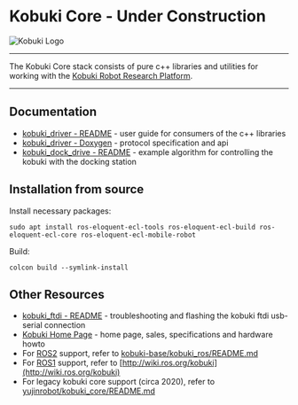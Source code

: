 # Kobuki Core - Under Construction

![Kobuki Logo](kobuki_logo.png)

----

The Kobuki Core stack consists of pure c++ libraries and utilities for working with the [Kobuki Robot Research Platform](http:/kobuki.yujinrobot.com). 

----

## Documentation

* [kobuki_driver - README](https://github.com/kobuki-base/kobuki_core/blob/devel/kobuki_driver/README.md) - user guide for consumers of the c++ libraries
* [kobuki_driver - Doxygen]() - protocol specification and api
* [kobuki_dock_drive - README](https://github.com/kobuki-base/kobuki_core/blob/devel/kobuki_driver/README.md) - example algorithm for controlling the kobuki with the docking station

## Installation from source
Install necessary packages:
```
sudo apt install ros-eloquent-ecl-tools ros-eloquent-ecl-build ros-eloquent-ecl-core ros-eloquent-ecl-mobile-robot
```
Build:
```
colcon build --symlink-install
```


## Other Resources

* [kobuki_ftdi - README](https://github.com/kobuki-base/kobuki_ftdi/blob/devel/README.md) - troubleshooting and flashing the kobuki ftdi usb-serial connection
* [Kobuki Home Page](http://kobuki.yujinrobot.com) - home page, sales, specifications and hardware howto
* For [ROS2](https://index.ros.org/doc/ros2/) support, refer to [kobuki-base/kobuki_ros/README.md](https://github.com/kobuki-base/kobuki_ros/blob/devel/README.md)
* For [ROS1](http://wiki.ros.org/) support, refer to [http://wiki.ros.org/kobuki](http://wiki.ros.org/kobuki)
* For legacy kobuki core support (circa 2020), refer to [yujinrobot/kobuki_core/README.md](https://github.com/yujinrobot/kobuki_core/blob/melodic/README.markdown)



